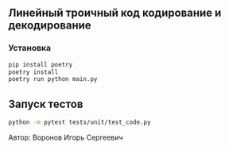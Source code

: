 ## Линейный троичный код кодирование и декодирование
### Установка
```bash
pip install poetry
poetry install
poetry run python main.py
``` 
## Запуск тестов
```bash
python -m pytest tests/unit/test_code.py

```
Автор:
Воронов Игорь Сергеевич
